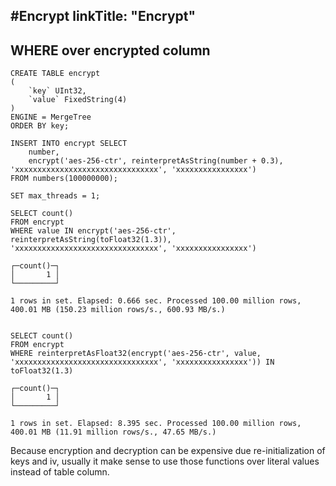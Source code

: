 #Encrypt
linkTitle: "Encrypt"
---

## WHERE over encrypted column

```
CREATE TABLE encrypt
(
    `key` UInt32,
    `value` FixedString(4)
)
ENGINE = MergeTree
ORDER BY key;

INSERT INTO encrypt SELECT
    number,
    encrypt('aes-256-ctr', reinterpretAsString(number + 0.3), 'xxxxxxxxxxxxxxxxxxxxxxxxxxxxxxxx', 'xxxxxxxxxxxxxxxx')
FROM numbers(100000000);

SET max_threads = 1;

SELECT count()
FROM encrypt
WHERE value IN encrypt('aes-256-ctr', reinterpretAsString(toFloat32(1.3)), 'xxxxxxxxxxxxxxxxxxxxxxxxxxxxxxxx', 'xxxxxxxxxxxxxxxx')

┌─count()─┐
│       1 │
└─────────┘

1 rows in set. Elapsed: 0.666 sec. Processed 100.00 million rows, 400.01 MB (150.23 million rows/s., 600.93 MB/s.)


SELECT count()
FROM encrypt
WHERE reinterpretAsFloat32(encrypt('aes-256-ctr', value, 'xxxxxxxxxxxxxxxxxxxxxxxxxxxxxxxx', 'xxxxxxxxxxxxxxxx')) IN toFloat32(1.3)

┌─count()─┐
│       1 │
└─────────┘

1 rows in set. Elapsed: 8.395 sec. Processed 100.00 million rows, 400.01 MB (11.91 million rows/s., 47.65 MB/s.)
```


Because encryption and decryption can be expensive due re-initialization of keys and iv, usually it make sense to use those functions over literal values instead of table column.

